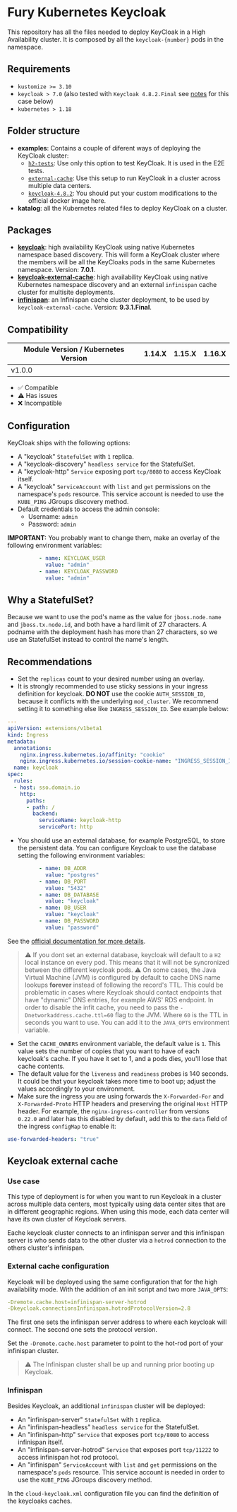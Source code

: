 # Fury Kubernetes Keycloak

This repository has all the files needed to deploy KeyCloak in a High Availability cluster. It is composed by all
the `keycloak-{number}` pods in the namespace.

## Requirements

- `kustomize >= 3.10`
- `keycloak > 7.0` (also tested with `Keycloak 4.8.2.Final` see [notes](#considerations-for-keycloak-4.8.2.final) for this case below)
- `kubernetes > 1.18`

## Folder structure

- **examples**: Contains a couple of diferent ways of deploying the KeyCloak cluster:
  - [`h2-tests`](examples/h2-tests): Use only this option to test KeyCloak. It is used in the E2E tests.
  - [`external-cache`](examples/external-cache): Use this setup to run KeyCloak in a cluster across multiple data
  centers.
  - [`keycloak-4.8.2`](examples/keycloak-4.8.2): You should put your custom modifications to the official docker image
  here.
- **katalog**: all the Kubernetes related files to deploy KeyCloak on a cluster.

## Packages

- **[keycloak](#keycloak)**: high availability KeyCloak using native Kubernetes namespace based discovery.
This will form a KeyCloak cluster where the members will be all the KeyCloaks pods in the same Kubernetes namespace.
Version: **7.0.1**.
- **[keycloak-external-cache](#keycloak-external-cache)**: high availability KeyCloak using native Kubernetes namespace
discovery and an external `infinispan` cache cluster for multisite deployments.
- **[infinispan](#infinispan)**: an Infinispan cache cluster deployment, to be used by `keycloak-external-cache`.
Version: **9.3.1.Final**.

## Compatibility

| Module Version / Kubernetes Version | 1.14.X | 1.15.X | 1.16.X |
| ----------------------------------- | :----: | :----: | :----: |
| v1.0.0                              |        |        |        |

- :white_check_mark: Compatible
- :warning: Has issues
- :x: Incompatible

## Configuration

KeyCloak ships with the following options:

- A "keycloak" `StatefulSet` with `1` replica.
- A "keycloak-discovery" `headless service` for the StatefulSet.
- A "keycloak-http" `Service` exposing port `tcp/8080` to access KeyCloak itself.
- A "keycloak" `ServiceAccount` with `list` and `get` permissions on the namespace's `pods` resource.
This service account is needed to use the `KUBE_PING` JGroups discovery method.
- Default credentials to access the admin console:
  - Username: `admin`
  - Password: `admin`

**IMPORTANT:** You probably want to change them, make an overlay of the following environment variables:

```yaml
          - name: KEYCLOAK_USER
            value: "admin"
          - name: KEYCLOAK_PASSWORD
            value: "admin"
```

## Why a StatefulSet?

Because we want to use the pod's name as the value for `jboss.node.name` and `jboss.tx.node.id`,
and both have a hard limit of 27 characters. A podname with the deployment hash has more than 27 characters,
so we use an StatefulSet instead to control the name's length.

## Recommendations

- Set the `replicas` count to your desired number using an overlay.
- It is strongly recommended to use sticky sessions in your ingress definition for keycloak.
**DO NOT** use the cookie `AUTH_SESSION_ID`, because it conflicts with the underlying `mod_cluster`.
We recommend setting it to something else like `INGRESS_SESSION_ID`. See example below:

```yaml
---
apiVersion: extensions/v1beta1
kind: Ingress
metadata:
  annotations:
    nginx.ingress.kubernetes.io/affinity: "cookie"
    nginx.ingress.kubernetes.io/session-cookie-name: "INGRESS_SESSION_ID"
  name: keycloak
spec:
  rules:
  - host: sso.domain.io
    http:
      paths:
      - path: /
        backend:
          serviceName: keycloak-http
          servicePort: http
```

- You should use an external database, for example PostgreSQL, to store the persistent data.
You can configure Keycloak to use the database setting the following environment variables:

```yaml
          - name: DB_ADDR
            value: "postgres"
          - name: DB_PORT
            value: "5432"
          - name: DB_DATABASE
            value: "keycloak"
          - name: DB_USER
            value: "keycloak"
          - name: DB_PASSWORD
            value: "password"
```

See the [official documentation for more details](https://hub.docker.com/r/jboss/keycloak).

> ⚠️ If you dont set an external database, keycloak will default to a `H2` local instance on every pod.
> This means that it will not be syncronized between the different keycloak pods.
> ⚠️ On some cases, the Java Virtual Machine (JVM) is configured by default to cache DNS name lookups **forever**
> instead of following the record's TTL. This could be problematic in cases where Keycloak should contact endpoints
> that have "dynamic" DNS entries, for example AWS' RDS endpoint. In order to disable the infit cache, you need to
> pass the `-Dnetworkaddress.cache.ttl=60` flag to the JVM. Where `60` is the TTL in seconds you want to use.
> You can add it to the `JAVA_OPTS` environment variable.

- Set the `CACHE_OWNERS` environment variable, the default value is `1`. This value sets the number of copies that you
want to have of each keycloak's cache. If you have it set to 1, and a pods dies, you'll lose that cache contents.
- The default value for the `liveness` and `readiness` probes is 140 seconds. It could be that your keycloak takes
more time to boot up; adjust the values accordingly to your environment.
- Make sure the ingress you are using forwards the `X-Forwarded-For` and `X-Forwarded-Proto` HTTP headers
and preserving the original `Host` HTTP header. For example, the `nginx-ingress-controller` from versions `0.22.0` and
later has this disabled by default, add this to the `data` field of the ingress `configMap` to enable it:

```yaml
use-forwarded-headers: "true"
```



## Keycloak external cache

### Use case

This type of deployment is for when you want to run Keycloak in a cluster across multiple data centers, most typically using data center sites that are in different geographic regions. When using this mode, each data center will have its own cluster of Keycloak servers.

Eache keycloak cluster connects to an infinispan server and this infinispan server is who sends data to the other cluster via a `hotrod` connection to the others cluster's infinispan.

### External cache configuration

Keycloak will be deployed using the same configuration that for the high availability mode. With the addition of an init script and two more `JAVA_OPTS`:
```yaml
-Dremote.cache.host=infinispan-server-hotrod
-Dkeycloak.connectionsInfinispan.hotrodProtocolVersion=2.8
```

The first one sets the infinispan server address to where each keycloak will connect. The second one sets the protocol version.

Set the `-Dremote.cache.host` parameter to point to the hot-rod port of your infinispan cluster.

> ⚠️ The Infinispan cluster shall be up and running prior booting up Keycloak.

### Infinispan

Besides Keycloak, an additional `infinispan` cluster will be deployed:

- An "infinispan-server" `StatefulSet` with `1` replica.
- An "infinispan-headless" `headless service` for the StatefulSet.
- An "infinispan-http" `Service` that exposes port `tcp/8080` to access infinispan itself.
- An "infinispan-server-hotrod" `Service` that exposes port `tcp/11222` to access infinispan hot rod protocol.
- An "infinispan" `ServiceAccount` with `list` and `get` permissions on the namespace's `pods` resource. This service account is needed in order to use the `KUBE_PING` JGroups discovery method.

In the `cloud-keycloak.xml` configuration file you can find the definition of the keycloaks caches.
